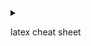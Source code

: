 <details>
<summary>

latex cheat sheet

</summary>

$$\propto$$

```lex
$$
"\propto"|\propto
$$

```

多行公式推导:
```tex
\begin{aligned}
left &= right\\
left &= right\\
... &= ...\\
\end{aligned}

```

</details>
